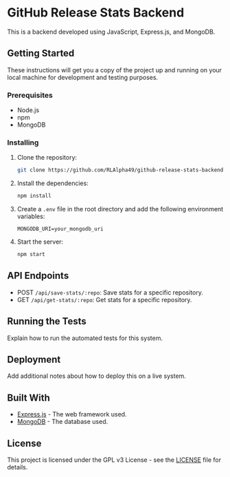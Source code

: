 # GitHub Release Stats Backend

This is a backend developed using JavaScript, Express.js, and MongoDB.

## Getting Started

These instructions will get you a copy of the project up and running on your local machine for development and testing purposes.

### Prerequisites

- Node.js
- npm
- MongoDB

### Installing

1. Clone the repository:
    ```bash
    git clone https://github.com/RLAlpha49/github-release-stats-backend
    ```

2. Install the dependencies:
    ```bash
    npm install
    ```

3. Create a `.env` file in the root directory and add the following environment variables:
    ```env
    MONGODB_URI=your_mongodb_uri
    ```

4. Start the server:
    ```bash
    npm start
    ```

## API Endpoints

- POST `/api/save-stats/:repo`: Save stats for a specific repository.
- GET `/api/get-stats/:repo`: Get stats for a specific repository.

## Running the Tests

Explain how to run the automated tests for this system.

## Deployment

Add additional notes about how to deploy this on a live system.

## Built With

- [Express.js](https://expressjs.com/) - The web framework used.
- [MongoDB](https://www.mongodb.com/) - The database used.

## License

This project is licensed under the GPL v3 License - see the [LICENSE](LICENSE) file for details.